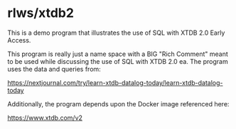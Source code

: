 # rlws/xtdb2

This is a demo program that illustrates the use of SQL with XTDB 2.0 Early Access.

This program is really just a name space with a BIG "Rich Comment" meant to be used
while discussing the use of SQL with XTDB 2.0 ea. The program uses the data and queries
from:

https://nextjournal.com/try/learn-xtdb-datalog-today/learn-xtdb-datalog-today

Additionally, the program depends upon the Docker image referenced here:

https://www.xtdb.com/v2
